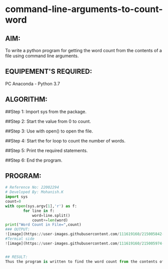 # command-line-arguments-to-count-word
## AIM:
To write a python program for getting the word count from the contents of a file using command line arguments.
## EQUIPEMENT'S REQUIRED: 
PC
Anaconda - Python 3.7
## ALGORITHM: 
##Step 1:
Import sys from the package.

##Step 2:
Start the value from 0 to count.

##Step 3:
Use with open() to open the file.

##Step 4:
Start the for loop to count the number of words.

##Step 5:
Print the required statements.

##Step 6:
End the program.
## PROGRAM:
```python
# Reference No: 22002294
# Developed By: Mohanish.K
import sys
count=0
with open(sys.argv[1],'r') as f:
        for line in f:
            word=line.split()
            count+=len(word)
print("Word Count in File=",count)   
### OUTPUT:
![image](https://user-images.githubusercontent.com/111619160/215005842-85e74a44-6323-4169-a385-c1147249a93f.png)
#Termial side
![image](https://user-images.githubusercontent.com/111619160/215005974-a6a4eb60-23ea-455a-8f77-4c29ce3e452c.png)


## RESULT:
Thus the program is written to find the word count from the contents of a file using command line arguments.
